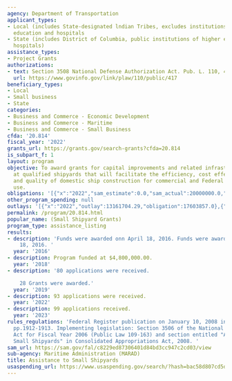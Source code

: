 ```yaml
---
agency: Department of Transportation
applicant_types:
- Local (includes State-designated lndian Tribes, excludes institutions of higher
  education and hospitals
- State (includes District of Columbia, public institutions of higher education and
  hospitals)
assistance_types:
- Project Grants
authorizations:
- text: Section 3508 National Defense Authorization Act. Pub. L. 110, 417.
  url: https://www.govinfo.gov/link/plaw/110/public/417
beneficiary_types:
- Local
- Small business
- State
categories:
- Business and Commerce - Economic Development
- Business and Commerce - Maritime
- Business and Commerce - Small Business
cfda: '20.814'
fiscal_year: '2022'
grants_url: https://grants.gov/search-grants?cfda=20.814
is_subpart_f: 1
layout: program
objective: To award grants for capital improvements and related infrastructure improvements
  at qualified shipyards that will facilitate the efficiency, cost effectiveness,
  and quality of domestic ship construction for commercial and Federal Government
  use.
obligations: '[{"x":"2022","sam_estimate":0.0,"sam_actual":20000000.0,"usa_spending_actual":16403857.0},{"x":"2023","sam_estimate":20000000.0,"sam_actual":0.0,"usa_spending_actual":17567637.0},{"x":"2024","sam_estimate":20000000.0,"sam_actual":0.0,"usa_spending_actual":10950000.0}]'
other_program_spending: null
outlays: '[{"x":"2022","outlay":13161704.29,"obligation":17603857.0},{"x":"2023","outlay":12279529.18,"obligation":17596143.0},{"x":"2024","outlay":731669.18,"obligation":10950000.0}]'
permalink: /program/20.814.html
popular_name: (Small Shipyard Grants)
program_type: assistance_listing
results:
- description: 'Funds were awarded onn April 18, 2016. Funds were awarded on April
    18, 2016. '
  year: '2016'
- description: Program funded at $4,800,000.00.
  year: '2018'
- description: '80 applications were received.

    28 Grants were awarded.'
  year: '2019'
- description: 93 applications were received.
  year: '2022'
- description: 99 applications received.
  year: '2023'
rules_regulations: 'Federal Register publication on January 10, 2008 in Vol.73, No.7,
  pp.1912-1913. Implementing legislation: Section 3506 of the National Defense Authorization
  Act for Fiscal Year 2006 (Public Law 109-163) and section entitled "Assistance to
  Small Shipyards" in Consolidated Appropriations Act, 2008. '
sam_url: https://sam.gov/fal/c8229ed87306401d84bd3cc947c2cd03/view
sub-agency: Maritime Administration (MARAD)
title: Assistance to Small Shipyards
usaspending_url: https://www.usaspending.gov/search/?hash=bac58d807cd5d01e1aa1046182c57f4a
---
```

